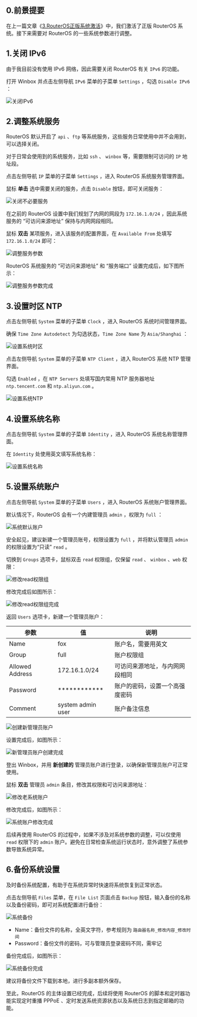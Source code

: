 ## 0.前景提要

在上一篇文章《[3.RouterOS正版系统激活](./3.RouterOS正版系统激活.md)》中，我们激活了正版 RouterOS 系统。接下来需要对 RouterOS 的一些系统参数进行调整。

## 1.关闭 IPv6

由于我目前没有使用 IPv6 网络，因此需要关闭 RouterOS 有关 `IPv6` 的功能。  

打开 Winbox 并点击左侧导航 `IPv6` 菜单的子菜单 `Settings` ，勾选 `Disable IPv6` ：

![关闭IPv6](img/p4/disable_ipv6.png)

## 2.调整系统服务

RouterOS 默认开启了 `api` 、`ftp` 等系统服务，这些服务日常使用中并不会用到，可以选择关闭。  

对于日常会使用到的系统服务，比如 `ssh` 、 `winbox` 等，需要限制可访问的 `IP` 地址段。  

点击左侧导航 `IP` 菜单的子菜单 `Settings` ，进入 RouterOS 系统服务管理界面。  

鼠标 **单击** 选中需要关闭的服务，点击 `Disable` 按钮，即可关闭服务：

![关闭不必要服务](img/p4/disable_services.png)

在之前的 RouterOS 设置中我们规划了内网的网段为 `172.16.1.0/24` ，因此系统服务的 “可访问来源地址” 保持与内网网段相同。  

鼠标 **双击** 某项服务，进入该服务的配置界面，在 `Available From` 处填写 `172.16.1.0/24` 即可：  

![调整服务参数](img/p4/config_service.png)

RouterOS 系统服务的 “可访问来源地址” 和 “服务端口” 设置完成后，如下图所示：

![调整服务参数完成](img/p4/config_servic_done.png)

## 3.设置时区 NTP

点击左侧导航 `System` 菜单的子菜单 `Clock` ，进入 RouterOS 系统时间管理界面。  

确保 `Time Zone Autodetect` 为勾选状态，`Time Zone Name` 为 `Asia/Shanghai` ：  

![设置系统时区](img/p4/time_zone.png)

点击左侧导航 `System` 菜单的子菜单 `NTP Client` ，进入 RouterOS 系统 NTP 管理界面。  

勾选 `Enabled` ，在 `NTP Servers` 处填写国内常用 NTP 服务器地址 `ntp.tencent.com` 和 `ntp.aliyun.com` 。

![设置系统NTP](img/p4/system_ntp.png)

## 4.设置系统名称

点击左侧导航 `System` 菜单的子菜单 `Identity` ，进入 RouterOS 系统名称管理界面。  

在 `Identity` 处使用英文填写系统名称：  

![设置系统名称](img/p4/system_name.png)

## 5.设置系统账户

点击左侧导航 `System` 菜单的子菜单 `Users` ，进入 RouterOS 系统账户管理界面。  

默认情况下，RouterOS 会有一个内建管理员 `admin` ，权限为 `full` ：

![系统默认账户](img/p4/system_default_user.png)

安全起见，建议新建一个管理员账号，权限设置为 `full` ，并将默认管理员 `admin` 的权限设置为“只读” `read` 。

切换到 `Groups` 选项卡，鼠标双击 `read` 权限组，仅保留 `read` 、 `winbox` 、`web` 权限：

![修改read权限组](img/p4/modify_read_group.png)

修改完成后如图所示：

![修改read权限组完成](img/p4/read_group_done.png)

返回 `Users` 选项卡，新建一个管理员账户：

|参数|值|说明|
|--|--|--|
|Name|fox|账户名，需要用英文|
|Group|full|账户权限组|
|Allowed Address|172.16.1.0/24|可访问来源地址，与内网网段相同|
|Password|************|账户的密码，设置一个高强度密码|
|Comment|system admin user|账户备注信息|

![创建新管理员账户](img/p4/new_system_user.png)

设置完成后，如图所示：

![新管理员账户创建完成](img/p4/new_admin_user_done.png)

登出 Winbox，并用 **新创建的** 管理员账户进行登录，以确保新管理员账户可正常使用。  

鼠标 **双击** 管理员 `admin` 条目，修改其权限和可访问来源地址：

![修改老系统账户](img/p4/modify_old_admin.png)

修改完成后，如图所示：

![系统账户修改完成](img/p4/all_system_user_done.png)

后续再使用 RouterOS 的过程中，如果不涉及对系统参数的调整，可以仅使用 `read` 权限下的 `admin` 账户。避免在日常检查系统运行状态时，意外调整了系统参数导致系统异常。

## 6.备份系统设置

及时备份系统配置，有助于在系统异常时快速将系统恢复到正常状态。  

点击左侧导航 `Files` 菜单，在 `File List` 页面点击 `Backup` 按钮，输入备份的名称以及备份密码，即可对系统配置进行备份：

![系统备份](img/p4/system_backup.png)

- Name：备份文件的名称，全英文字符，参考规则为 `路由器名称_修改内容_修改时间`
- Password：备份文件的密码，可与管理员登录密码不同，需牢记

备份完成后，如图所示：

![系统备份完成](img/p4/system_backup_done.png)

建议将备份文件下载到本地，进行多副本额外保存。  


至此，RouterOS 的主体设置已经完成，后续将使用 RouterOS 的脚本和定时器功能实现定时重播 PPPoE 、定时发送系统资源状态以及系统日志到指定邮箱的功能。